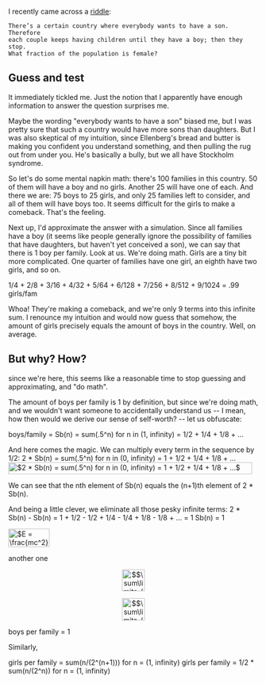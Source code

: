 I recently came across a [riddle]:

    There’s a certain country where everybody wants to have a son. Therefore
    each couple keeps having children until they have a boy; then they stop.
    What fraction of the population is female?


Guess and test
--------------

It immediately tickled me.  Just the notion that I apparently have enough
information to answer the question surprises me.

Maybe the wording "everybody wants to have a son" biased me, but I was pretty
sure that such a country would have more sons than daughters.  But I was also
skeptical of my intuition, since Ellenberg's bread and butter is making you
confident you understand something, and then pulling the rug out from under
you.  He's basically a bully, but we all have Stockholm syndrome.

So let's do some mental napkin math: there's 100 families in this country.  50
of them will have a boy and no girls.  Another 25 will have one of each.  And
there we are: 75 boys to 25 girls, and only 25 families left to consider, and
all of them will have boys too.  It seems difficult for the girls to make a
comeback.  That's the feeling.

Next up, I'd approximate the answer with a simulation.  Since all families have
a boy (it seems like people generally ignore the possibility of families that
have daughters, but haven't yet conceived a son), we can say that there is 1
boy per family.  Look at us.  We're doing math.  Girls are a tiny bit more
complicated.  One quarter of families have one girl, an eighth have two girls,
and so on.

1/4 + 2/8 + 3/16 + 4/32 + 5/64 + 6/128 + 7/256 + 8/512 + 9/1024 = .99 girls/fam

Whoa!  They're making a comeback, and we're only 9 terms into this infinite
sum.  I renounce my intuition and would now guess that somehow, the amount of
girls precisely equals the amount of boys in the country.  Well, on average.


But why? How?
-------------

since we're here, this seems like a reasonable time to stop guessing and
approximating, and "do math".

The amount of boys per family is 1 by definition, but since we're doing math,
and we wouldn't want someone to accidentally understand us -- I mean, how then
would we derive our sense of self-worth? -- let us obfuscate:

boys/family = Sb(n) = sum(.5^n) for n in (1, infinity) = 1/2 + 1/4 + 1/8 + ...

And here comes the magic.  We can multiply every term in the sequence by 1/2:
2 * Sb(n) = sum(.5^n) for n in (0, infinity) = 1 + 1/2 + 1/4 + 1/8 + ...
<img alt="$2 * Sb(n) = sum(.5^n) for n in (0, infinity) = 1 + 1/2 + 1/4 + 1/8 + ...$" src="svgs/e03ffa0c1c47c9b6cf40b00ff897ed7c.svg" align="middle" width="491.128605pt" height="24.6576pt"/>

We can see that the nth element of Sb(n) equals the (n+1)th element of
2 * Sb(n).

And being a little clever, we eliminate all those pesky infinite terms:
2 * Sb(n) - Sb(n) = 1 + 1/2 - 1/2 + 1/4 - 1/4 + 1/8 - 1/8 + ... = 1
Sb(n) = 1




<img alt="$E = \frac{mc^2}{\sqrt{1-\frac{v^2}{c^2}}}$" src="svgs/bd03775d716dc07295041dad665bb7bc.svg" align="middle" width="83.313285pt" height="36.29604pt"/>

another one

<p align="center"><img alt="$$\sum\limits_{n=1}^\infty \frac{1}{2^n} $$" src="svgs/c30f5d7a05b80c41ecd23d4109765b9a.svg" align="middle" width="46.649295pt" height="44.69883pt"/></p>

<p align="center"><img alt="$$\sum\limits_{n=2}^\infty \frac{n}{2^n} $$" src="svgs/37d30664d7eea87fa863b1116c16f402.svg" align="middle" width="46.649295pt" height="44.69883pt"/></p>



boys per family = 1

Similarly,

girls per family = sum(n/(2^(n+1))) for n = (1, infinity)
girls per family = 1/2 * sum(n/(2^n)) for n = (1, infinity)


[riddle]: https://quomodocumque.wordpress.com/2011/01/10/the-google-puzzle-and-the-perils-of-averaging-ratios/
